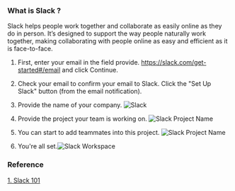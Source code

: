 ### What is Slack ?

Slack helps people work together and collaborate as easily online as they do in person. It’s designed to support the way people naturally work together, making collaborating with people online as easy and efficient as it is face-to-face.

1. First, enter your email in the field provide. https://slack.com/get-started#/email and click Continue.
2. Check your email to confirm your email to Slack. Click the "Set Up Slack" button (from the email notification).
3. Provide the name of your company. ![Slack](https://raw.github.com/elizabethlumban/checklist/master/04%20-%20Slack/companynameslack.png?raw=true "Slack")
4. Provide the project your team is working on. ![Slack Project Name](https://raw.github.com/elizabethlumban/checklist/master/04%20-%20Slack/projectname.png?raw=true "Project Name")

5. You can start to add teammates into this project. ![Slack Project Name](https://raw.github.com/elizabethlumban/checklist/master/04%20-%20Slack/teammates.png?raw=true "Teammates")

6. You're all set.![Slack Workspace](https://raw.github.com/elizabethlumban/checklist/master/04%20-%20Slack/allset.png?raw=true "All Set")


### Reference
[1. Slack 101](https://slack.com/intl/en-ph/resources/slack-101?geocode=en-ph "Slack 101")

